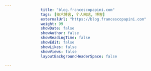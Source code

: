---
                title: "blog.francescopapini.com"
                tags: [技术博客, 个人网站, 博客]
                externalUrl: "https://blog.francescopapini.com"
                weight: 99
                showDate: false
                showAuthor: false
                showReadingTime: false
                showEdit: false
                showLikes: false
                showViews: false
                layoutBackgroundHeaderSpace: false
                ---

